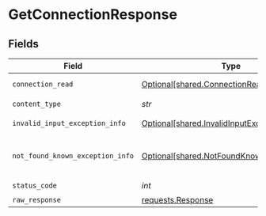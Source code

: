 # GetConnectionResponse


## Fields

| Field                                                                                            | Type                                                                                             | Required                                                                                         | Description                                                                                      |
| ------------------------------------------------------------------------------------------------ | ------------------------------------------------------------------------------------------------ | ------------------------------------------------------------------------------------------------ | ------------------------------------------------------------------------------------------------ |
| `connection_read`                                                                                | [Optional[shared.ConnectionRead]](../../models/shared/connectionread.md)                         | :heavy_minus_sign:                                                                               | Successful operation                                                                             |
| `content_type`                                                                                   | *str*                                                                                            | :heavy_check_mark:                                                                               | N/A                                                                                              |
| `invalid_input_exception_info`                                                                   | [Optional[shared.InvalidInputExceptionInfo]](../../models/shared/invalidinputexceptioninfo.md)   | :heavy_minus_sign:                                                                               | Input failed validation                                                                          |
| `not_found_known_exception_info`                                                                 | [Optional[shared.NotFoundKnownExceptionInfo]](../../models/shared/notfoundknownexceptioninfo.md) | :heavy_minus_sign:                                                                               | Object with given id was not found.                                                              |
| `status_code`                                                                                    | *int*                                                                                            | :heavy_check_mark:                                                                               | N/A                                                                                              |
| `raw_response`                                                                                   | [requests.Response](https://requests.readthedocs.io/en/latest/api/#requests.Response)            | :heavy_minus_sign:                                                                               | N/A                                                                                              |